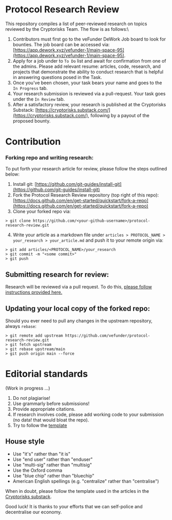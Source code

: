 # Protocol Research Review

This repository compiles a list of peer-reviewed research on topics reviewed by the Cryptorisks Team. The flow is as follows:\

1. Contributors must first go to the veFunder DeWork Job board to look for bounties. The job board can be accessed via: [https://app.dework.xyz/vefunder-1/main-space-95](https://app.dework.xyz/vefunder-1/main-space-95).
2. Apply for a job under to `To Do` list and await for confirmation from one of the admins. Please add relevant resume: articles, code, research, and projects that demonstrate the ability to conduct research that is helpful in answering questions posed in the Task.
3. Once you've been chosen, your task bears your name and goes to the `In Progress` tab.
4. Your research submission is reviewed via a pull-request. Your task goes under the `In Review` tab.
5. After a satisfactory review, your research is published at the Cryptorisks Substack: [https://cryptorisks.substack.com/](https://cryptorisks.substack.com/), following by a payout of the proposed bounty.

# Contribution

### Forking repo and writing research:

To put forth your research article for review, please follow the steps outlined below:

1. Install git: [https://github.com/git-guides/install-git](https://github.com/git-guides/install-git)
2. Fork the Protocol Research Review repository (top right of this repo): [https://docs.github.com/en/get-started/quickstart/fork-a-repo](https://docs.github.com/en/get-started/quickstart/fork-a-repo)
3. Clone your forked repo via:

```
> git clone https://github.com/<your-github-username>/protocol-research-review.git
```

4. Write your article as a markdown file under `articles > PROTOCOL_NAME > your_research > your_article.md` and push it to your remote origin via:

```
> git add articles/<PROTOCOL_NAME>/your_research
> git commit -m "<some commit>"
> git push
```

## Submitting research for review:

Research will be reviewed via a pull request. To do this, [please follow instructions provided here.](https://docs.github.com/en/pull-requests/collaborating-with-pull-requests/proposing-changes-to-your-work-with-pull-requests/creating-a-pull-request-from-a-fork)


## Updating your local copy of the forked repo:

Should you ever need to pull any changes in the upstream repository, always `rebase`:

```
> git remote add upstream https://github.com/vefunder/protocol-research-review.git
> git fetch upstream
> git rebase upstream/main
> git push origin main --force
```

# Editorial standards

(Work in progress ...)

1. Do not plagiarise!
2. Use grammarly before submissions!
3. Provide appropriate citations.
4. If research involves code, please add working code to your submission (no data! that would bloat the repo).
5. Try to follow the [template](https://github.com/vefunder/protocol-research-review/blob/main/admin/templates/Report_template.md)

## House style

* Use "it's" rather than "it is"
* Use "end user" rather than "enduser"
* Use "multi-sig" rather than "multisig"
* Use the Oxford comma 
* Use "blue chip" rather than "bluechip"
* American English spellings (e.g. "centralize" rather than "centralise")

When in doubt, please follow the template used in the articles in the [Cryptorisks substack](https://cryptorisks.substack.com/).

Good luck! It is thanks to your efforts that we can self-police and decentralise our economy.


